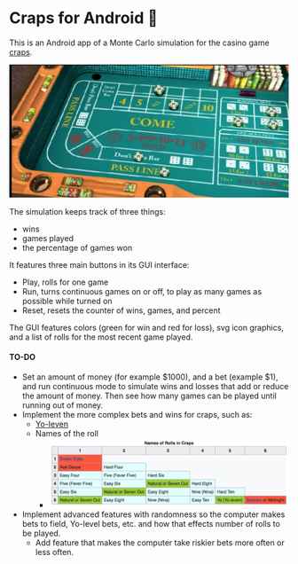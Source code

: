 # Craps for Android :money_with_wings:

This is an Android app of a Monte Carlo simulation for the casino game [craps](https://en.wikipedia.org/wiki/Craps).

![craps-table-image](craps.png)

The simulation keeps track of three things:

- wins 
- games played
- the percentage of games won

It features three main buttons in its GUI interface:

- Play, rolls for one game
- Run, turns continuous games on or off, to play as many games as possible while turned on
- Reset, resets the counter of wins, games, and percent

The GUI features colors (green for win and red for loss), svg icon graphics, and a list of rolls for the most recent game played.

#### TO-DO

- Set an amount of money (for example $1000), and a bet (example $1), and run continuous mode to simulate wins and losses that add or reduce the amount of money. Then see how many games can be played until running out of money.
- Implement the more complex bets and wins for craps, such as:
  - [Yo-leven](https://en.wikipedia.org/wiki/Yo-leven)
  - Names of the roll
    - ![types of rolls](rolls.png)
- Implement advanced features with randomness so the computer makes bets to field, Yo-level bets, etc. and how that effects number of rolls to be played.
  - Add feature that makes the computer take riskier bets more often or less often.